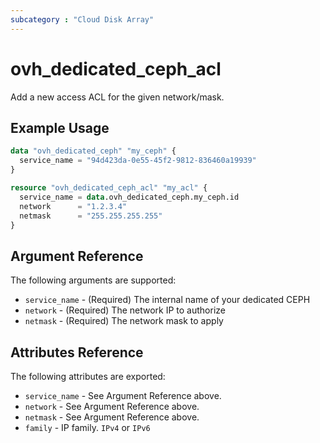 ```yaml
---
subcategory : "Cloud Disk Array"
---
```


# ovh_dedicated_ceph_acl

Add a new access ACL for the given network/mask.

## Example Usage

```terraform
data "ovh_dedicated_ceph" "my_ceph" {
  service_name = "94d423da-0e55-45f2-9812-836460a19939"
}

resource "ovh_dedicated_ceph_acl" "my_acl" {
  service_name = data.ovh_dedicated_ceph.my_ceph.id
  network      = "1.2.3.4"
  netmask      = "255.255.255.255"
}
```

## Argument Reference

The following arguments are supported:

* `service_name` - (Required) The internal name of your dedicated CEPH
* `network` - (Required) The network IP to authorize
* `netmask` - (Required) The network mask to apply

## Attributes Reference

The following attributes are exported:

* `service_name` - See Argument Reference above.
* `network` - See Argument Reference above.
* `netmask` - See Argument Reference above.
* `family` - IP family. `IPv4` or `IPv6`
